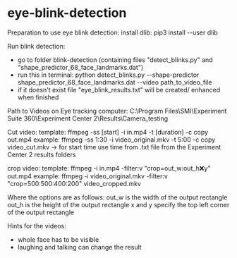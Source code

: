 # eye-blink-detection

Preparation to use eye blink detection:
 install dlib: pip3 install --user dlib

Run blink detection:
 - go to folder blink-detection (containing files "detect_blinks.py" and "shape_predictor_68_face_landmarks.dat")
 - run this in terminal:
  python detect_blinks.py --shape-predictor shape_predictor_68_face_landmarks.dat --video path_to_video_file
 - if it doesn't exist file "eye_blink_results.txt" will be created/ enhanced when finished

Path to Videos on Eye tracking computer:
 C:\Program Files\SMI\Experiment Suite 360\Experiment Center 2\Results\Camera_testing

Cut video:
 template:
  ffmpeg -ss [start] -i in.mp4 -t [duration] -c copy out.mp4
 example:
  ffmpeg -ss 1:30 -i video_original.mkv -t 5:00 -c copy video_cut.mkv
-> for start time use time from .txt file from the Experiment Center 2 results folders

crop video:
 template:
  ffmpeg -i in.mp4 -filter:v "crop=out_w:out_h:x:y" out.mp4
 example:
  ffmpeg -i video_original.mkv -filter:v "crop=500:500:400:200" video_cropped.mkv

 Where the options are as follows:
  out_w is the width of the output rectangle
  out_h is the height of the output rectangle
  x and y specify the top left corner of the output rectangle

Hints for the videos:
 - whole face has to be visible
 - laughing and talking can change the result
 